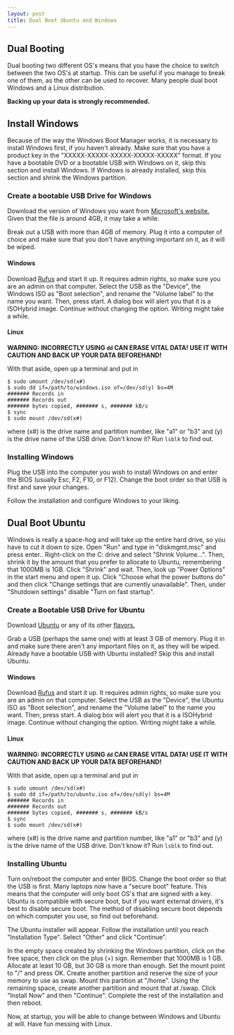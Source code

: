 ```yaml
---
layout: post
title: Dual Boot Ubuntu and Windows
---
```

## Dual Booting

Dual booting two different OS's means that you have the choice to switch between the two OS's at startup.  This can be useful if you manage to break one of them, as the other can be used to recover.  Many people dual boot Windows and a Linux distribution.

**Backing up your data is strongly recommended.**

## Install Windows

Because of the way the Windows Boot Manager works, it is necessary to install Windows first, if you haven't already.  Make sure that you have a product key in the "XXXXX-XXXXX-XXXXX-XXXXX-XXXXX" format.  If you have a bootable DVD or a bootable USB with Windows on it, skip this section and install Windows.  If Windows is already installed, skip this section and shrink the Windows partition.

### Create a bootable USB Drive for Windows

Download the version of Windows you want from [Microsoft's website.](https://www.microsoft.com/en-us/software-download/ "Windows Downloads")  Given that the file is around 4GB, it may take a while.

Break out a USB with more than 4GB of memory.  Plug it into a computer of choice and make sure that you don't have anything important on it, as it will be wiped.

#### Windows

Download [Rufus](https://rufus.akeo.ie/ "Rufus Downloads") and start it up.  It requires admin rights, so make sure you are an admin on that computer.  Select the USB as the "Device", the Windows ISO as "Boot selection", and rename the "Volume label" to the name you want.  Then, press start.  A dialog box will alert you that it is a ISOHybrid image.  Continue without changing the option.  Writing might take a while.

#### Linux

**WARNING: INCORRECTLY USING `dd` CAN ERASE VITAL DATA! USE IT WITH CAUTION AND BACK UP YOUR DATA BEFOREHAND!**

With that aside, open up a terminal and put in

```
$ sudo umount /dev/sd(x#)
$ sudo dd if=/path/to/windows.iso of=/dev/sd(y) bs=4M
####### Records in
####### Records out
####### bytes copied, ####### s, ####### kB/s
$ sync
$ sudo mount /dev/sd(x#)
```

where (x#) is the drive name and partition number, like "a1" or "b3" and (y) is the drive name of the USB drive.  Don't know it?  Run `lsblk` to find out.

### Installing Windows

Plug the USB into the computer you wish to install Windows on and enter the BIOS (usually Esc, F2, F10, or F12).  Change the boot order so that USB is first and save your changes.

Follow the installation and configure Windows to your liking.

## Dual Boot Ubuntu

Windows is really a space-hog and will take up the entire hard drive, so you have to cut it down to size.  Open "Run" and type in "diskmgmt.msc" and press enter..  Right-click on the C: drive and select "Shrink Volume...".  Then, shrink it by the amount that you prefer to allocate to Ubuntu, remembering that 1000MB is 1GB.  Click "Shrink" and wait.  Then, look up "Power Options" in the start menu and open it up.  Click "Choose what the power buttons do" and then click "Change settings that are currently unavailable".  Then, under "Shutdown settings" disable "Turn on fast startup".

### Create a Bootable USB Drive for Ubuntu

Download [Ubuntu](https://www.ubuntu.com/download/desktop "Ubuntu Download") or any of its other [flavors.](https://www.ubuntu.com/download/flavours "Ubuntu Flavors Download")

Grab a USB (perhaps the same one) with at least 3 GB of memory.  Plug it in and make sure there aren't any important files on it, as they will be wiped.  Already have a bootable USB with Ubuntu installed?  Skip this and install Ubuntu.

#### Windows

Download [Rufus](https://rufus.akeo.ie/ "Rufus Downloads") and start it up.  It requires admin rights, so make sure you are an admin on that computer.  Select the USB as the "Device", the Ubuntu ISO as "Boot selection", and rename the "Volume label" to the name you want.  Then, press start.  A dialog box will alert you that it is a ISOHybrid image.  Continue without changing the option.  Writing might take a while.

#### Linux

**WARNING: INCORRECTLY USING `dd` CAN ERASE VITAL DATA! USE IT WITH CAUTION AND BACK UP YOUR DATA BEFOREHAND!**

With that aside, open up a terminal and put in

```
$ sudo umount /dev/sd(x#)
$ sudo dd if=/path/to/ubuntu.iso of=/dev/sd(y) bs=4M
####### Records in
####### Records out
####### bytes copied, ####### s, ####### kB/s
$ sync
$ sudo mount /dev/sd(x#)
```

where (x#) is the drive name and partition number, like "a1" or "b3" and (y) is the drive name of the USB drive.  Don't know it?  Run `lsblk` to find out.

### Installing Ubuntu

Turn on/reboot the computer and enter BIOS.  Change the boot order so that the USB is first.  Many laptops now have a "secure boot" feature.  This means that the computer will only boot OS's that are signed with a key.  Ubuntu is compatible with secure boot, but if you want external drivers, it's best to disable secure boot.  The method of disabling secure boot depends on which computer you use, so find out beforehand.

The Ubuntu installer will appear.  Follow the installation until you reach "Installation Type".  Select "Other" and click "Continue".

In the empty space created by shrinking the Windows partition, click on the free space, then click on the plus (+) sign.  Remember that 1000MB is 1 GB.  Allocate at least 10 GB, but 30 GB is more than enough.  Set the mount point to "/" and press OK.  Create another partition and reserve the size of your memory to use as swap.  Mount this partition at "/home".  Using the remaining space, create another partition and mount that at /swap.  Click "Install Now" and then "Continue".  Complete the rest of the installation and then reboot.

Now, at startup, you will be able to change between Windows and Ubuntu at will.  Have fun messing with Linux.